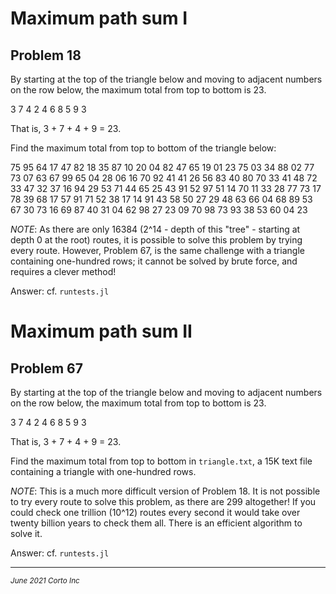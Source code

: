 # Maximum path sum I

## Problem 18

By starting at the top of the triangle below and moving to adjacent numbers on the row below, the maximum total from top to bottom is 23.

3
7 4
2 4 6
8 5 9 3

That is, 3 + 7 + 4 + 9 = 23.

Find the maximum total from top to bottom of the triangle below:

75
95 64
17 47 82
18 35 87 10
20 04 82 47 65
19 01 23 75 03 34
88 02 77 73 07 63 67
99 65 04 28 06 16 70 92
41 41 26 56 83 40 80 70 33
41 48 72 33 47 32 37 16 94 29
53 71 44 65 25 43 91 52 97 51 14
70 11 33 28 77 73 17 78 39 68 17 57
91 71 52 38 17 14 91 43 58 50 27 29 48
63 66 04 68 89 53 67 30 73 16 69 87 40 31
04 62 98 27 23 09 70 98 73 93 38 53 60 04 23

*NOTE*: As there are only 16384 (2^14 - depth of this "tree" - starting at depth 0 at the root) routes, it is possible to solve this problem by trying every route. However, Problem 67, is the same challenge with a triangle containing one-hundred rows; it cannot be solved by brute force, and requires a clever method!

Answer: cf. `runtests.jl`

# Maximum path sum II

## Problem 67

By starting at the top of the triangle below and moving to adjacent numbers on the row below, the maximum total from top to bottom is 23.

3
7 4
2 4 6
8 5 9 3

That is, 3 + 7 + 4 + 9 = 23.

Find the maximum total from top to bottom in `triangle.txt`, a 15K text file containing a triangle with one-hundred rows.

*NOTE*: This is a much more difficult version of Problem 18. It is not possible to try every route to solve this problem, as there are 299 altogether! If you could check one trillion (10^12) routes every second it would take over twenty billion years to check them all. There is an efficient algorithm to solve it.


Answer: cf. `runtests.jl`

<hr />
<p><sub><em>June 2021 Corto Inc</sub></em></p>
